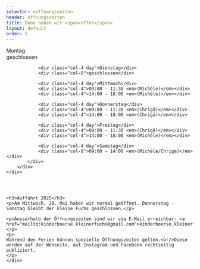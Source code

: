 ```yaml
---
selector: oeffnungszeiten
header: öffnungszeiten
title: Dann haben wir <span>offen</span>
layout: default
order: 5
---
```


<div class="row justify-content-center">
    <div class="col-lg-8 d-flex oeffnungszeiten-table">
        <div class="container pt-3 pb-3">
            <div class="row">
                <div class="col-4 day">Montag</div>
                <div class="col-8">geschlossen</div>

                <div class="col-4 day">Dienstag</div>
                <div class="col-8">geschlossen</div>

                <div class="col-4 day">Mittwoch</div>
                <div class="col-4">09:00 - 11:30 <em>(Michèle)</em></div>
                <div class="col-4">14:00 - 18:00 <em>(Michèle)</em></div>

                <div class="col-4 day">Donnerstag</div>
                <div class="col-4">09:00 - 11:30 <em>(Chrigä)</em></div>
                <div class="col-4">14:00 - 18:00 <em>(Chrigä)</em></div>

                <div class="col-4 day">Freitag</div>
                <div class="col-4">09:00 - 11:30 <em>(Chrigä)</em></div>
                <div class="col-4">14:00 - 18:00 <em>(Michèle)</em></div>

                <div class="col-4 day">Samstag</div>
                <div class="col-8">09:00 - 14:00 <em>(Michèle/Chrigä)</em></div>
            </div>
        </div>
    </div>
</div>
<div class="row justify-content-md-center" style="padding-top: 2em">
    <div class="text-center">

    <h3>Auffahrt 2025</h3>
    <p>Am Mittwoch, 28. Mai haben wir normal geöffnet. Donnerstag - Samstag bleibt der kleine Fuchs geschlossen.</p>

    <p>Ausserhalb der Öffnungszeiten sind wir via E-Mail erreichbar: <a href="mailto:kinderboerse.kleinerfuchs@gmail.com">kinderboerse.kleinerfuchs@gmail.com</a></p>
    <p>
    Während den Ferien können spezielle Öffnungszeiten gelten.<br/>Diese werden auf der Webseite, auf Instagram und Facebook rechtzeitig publiziert.
    </p>
    </div>
</div>